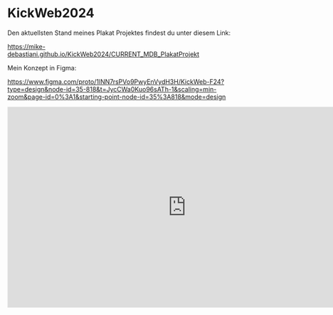 # KickWeb2024

Den aktuellsten Stand meines Plakat Projektes findest du unter diesem Link:

https://mike-debastiani.github.io/KickWeb2024/CURRENT_MDB_PlakatProjekt

Mein Konzept in Figma:

https://www.figma.com/proto/1lNN7rsPVo9PwyEnVydH3H/KickWeb-F24?type=design&node-id=35-818&t=JycCWa0Kuo96sATh-1&scaling=min-zoom&page-id=0%3A1&starting-point-node-id=35%3A818&mode=design

<iframe style="border: 1px solid rgba(0, 0, 0, 0.1);" width="800" height="450" src="https://www.figma.com/embed?embed_host=share&url=https%3A%2F%2Fwww.figma.com%2Fproto%2F1lNN7rsPVo9PwyEnVydH3H%2FKickWeb-F24%3Ftype%3Ddesign%26node-id%3D35-818%26t%3DgJDn6xE6j8pfgonM-1%26scaling%3Dmin-zoom%26page-id%3D0%253A1%26starting-point-node-id%3D35%253A818%26mode%3Ddesign" allowfullscreen></iframe>
